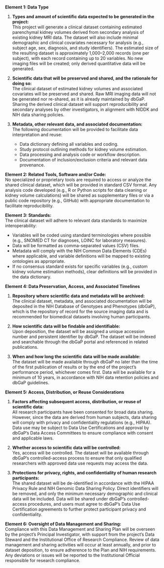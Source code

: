 **Element 1: Data Type**

1. **Types and amount of scientific data expected to be generated in the project:**  
   This project will generate a clinical dataset containing estimated parenchymal kidney volumes derived from secondary analysis of existing kidney MRI data. The dataset will also include minimal demographic and clinical covariates necessary for analysis (e.g., subject age, sex, diagnosis, and study identifiers). The estimated size of the resulting dataset is approximately 1,000–2,000 records (one per subject), with each record containing up to 20 variables. No new imaging files will be created; only derived quantitative data will be generated.

2. **Scientific data that will be preserved and shared, and the rationale for doing so:**  
   The clinical dataset of estimated kidney volumes and associated covariates will be preserved and shared. Raw MRI imaging data will not be generated nor re-shared, as it is already maintained by dbGaP. Sharing the derived clinical dataset will support reproducibility and secondary analyses by other investigators, in alignment with NIDDK and NIH data sharing policies.

3. **Metadata, other relevant data, and associated documentation:**  
   The following documentation will be provided to facilitate data interpretation and reuse:
   - Data dictionary defining all variables and coding.
   - Study protocol outlining methods for kidney volume estimation.
   - Data processing and analysis code or workflow description.
   - Documentation of inclusion/exclusion criteria and relevant data provenance.

**Element 2: Related Tools, Software and/or Code:**  
No specialized or proprietary tools are required to access or analyze the shared clinical dataset, which will be provided in standard CSV format. Any analysis code developed (e.g., R or Python scripts for data cleaning or kidney volume calculations) will be shared as supplementary files or via a public code repository (e.g., GitHub) with appropriate documentation to facilitate reproducibility.

**Element 3: Standards:**  
The clinical dataset will adhere to relevant data standards to maximize interoperability:

- Variables will be coded using standard terminologies where possible (e.g., SNOMED CT for diagnoses, LOINC for laboratory measures).
- Data will be formatted as comma-separated values (CSV) files.
- Metadata will comply with the NIH Common Data Elements (CDEs) where applicable, and variable definitions will be mapped to existing ontologies as appropriate.
- If no consensus standard exists for specific variables (e.g., custom kidney volume estimation methods), clear definitions will be provided in the data dictionary.

**Element 4: Data Preservation, Access, and Associated Timelines**

1. **Repository where scientific data and metadata will be archived:**  
   The clinical dataset, metadata, and associated documentation will be deposited in the NIH Database of Genotypes and Phenotypes (dbGaP), which is the repository of record for the source imaging data and is recommended for biomedical datasets involving human participants.

2. **How scientific data will be findable and identifiable:**  
   Upon deposition, the dataset will be assigned a unique accession number and persistent identifier by dbGaP. The dataset will be indexed and searchable through the dbGaP portal and referenced in related publications.

3. **When and how long the scientific data will be made available:**  
   The dataset will be made available through dbGaP no later than the time of the first publication of results or by the end of the project’s performance period, whichever comes first. Data will be available for a minimum of 10 years, in accordance with NIH data retention policies and dbGaP guidelines.

**Element 5: Access, Distribution, or Reuse Considerations**

1. **Factors affecting subsequent access, distribution, or reuse of scientific data:**  
   All research participants have been consented for broad data sharing. However, since the data are derived from human subjects, data sharing will comply with privacy and confidentiality regulations (e.g., HIPAA). Data use may be subject to Data Use Certifications and approval by dbGaP’s Data Access Committees to ensure compliance with consent and applicable laws.

2. **Whether access to scientific data will be controlled:**  
   Yes, access will be controlled. The dataset will be available through dbGaP’s controlled-access process to ensure that only qualified researchers with approved data use requests may access the data.

3. **Protections for privacy, rights, and confidentiality of human research participants:**  
   The shared dataset will be de-identified in accordance with the HIPAA Privacy Rule and NIH Genomic Data Sharing Policy. Direct identifiers will be removed, and only the minimum necessary demographic and clinical data will be included. Data will be shared under dbGaP’s controlled-access procedures, and users must agree to dbGaP’s Data Use Certification agreements to further protect participant privacy and confidentiality.

**Element 6: Oversight of Data Management and Sharing:**  
Compliance with this Data Management and Sharing Plan will be overseen by the project’s Principal Investigator, with support from the project’s Data Steward and the Institutional Office of Research Compliance. Review of data management and sharing activities will occur at least annually, and prior to dataset deposition, to ensure adherence to the Plan and NIH requirements. Any deviations or issues will be reported to the Institutional Official responsible for research compliance.
